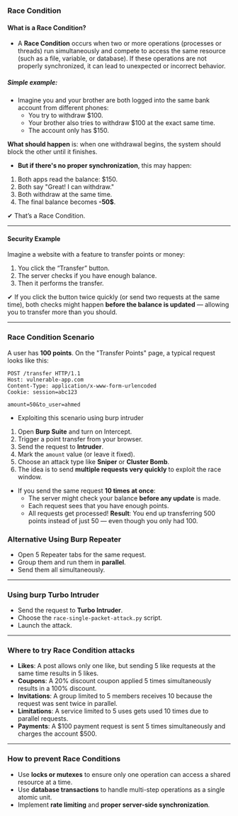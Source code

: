 ### Race Condition

#### What is a Race Condition?
- A **Race Condition** occurs when two or more operations (processes or threads) run simultaneously and compete to access the same resource (such as a file, variable, or database). If these operations are not properly synchronized, it can lead to unexpected or incorrect behavior.

##### Simple example:
- Imagine you and your brother are both logged into the same bank account from different phones:
  - You try to withdraw $100.
  - Your brother also tries to withdraw $100 at the exact same time.
  - The account only has $150.

**What should happen** is: when one withdrawal begins, the system should block the other until it finishes.

- **But if there's no proper synchronization**, this may happen:

1. Both apps read the balance: $150.
2. Both say "Great! I can withdraw."
3. Both withdraw at the same time.
4. The final balance becomes **-50$**.

✔ That’s a Race Condition.

---

#### Security Example

Imagine a website with a feature to transfer points or money:

1. You click the “Transfer” button.
2. The server checks if you have enough balance.
3. Then it performs the transfer.

✔ If you click the button twice quickly (or send two requests at the same time), both checks might happen **before the balance is updated** — allowing you to transfer more than you should.

---

### Race Condition Scenario

A user has **100 points**. On the "Transfer Points" page, a typical request looks like this:

```http
POST /transfer HTTP/1.1
Host: vulnerable-app.com
Content-Type: application/x-www-form-urlencoded
Cookie: session=abc123

amount=50&to_user=ahmed
```
- Exploiting this scenario using burp intruder

1. Open **Burp Suite** and turn on Intercept.
2. Trigger a point transfer from your browser.
3. Send the request to **Intruder**.
4. Mark the `amount` value (or leave it fixed).
5. Choose an attack type like **Sniper** or **Cluster Bomb**.
6. The idea is to send **multiple requests very quickly** to exploit the race window.

- If you send the same request **10 times at once**:
  - The server might check your balance **before any update** is made.
  - Each request sees that you have enough points.
  - All requests get processed!
**Result**: You end up transferring 500 points instead of just 50 — even though you only had 100.

### Alternative Using Burp Repeater

- Open 5 Repeater tabs for the same request.
- Group them and run them in **parallel**.
- Send them all simultaneously.

---

### Using burp Turbo Intruder

- Send the request to **Turbo Intruder**.
- Choose the `race-single-packet-attack.py` script.
- Launch the attack.

---

### Where to try Race Condition attacks

- **Likes**: A post allows only one like, but sending 5 like requests at the same time results in 5 likes.
- **Coupons**: A 20% discount coupon applied 5 times simultaneously results in a 100% discount.
- **Invitations**: A group limited to 5 members receives 10 because the request was sent twice in parallel.
- **Limitations**: A service limited to 5 uses gets used 10 times due to parallel requests.
- **Payments**: A $100 payment request is sent 5 times simultaneously and charges the account $500.

---

### How to prevent Race Conditions

- Use **locks or mutexes** to ensure only one operation can access a shared resource at a time.
- Use **database transactions** to handle multi-step operations as a single atomic unit.
- Implement **rate limiting** and **proper server-side synchronization**.
